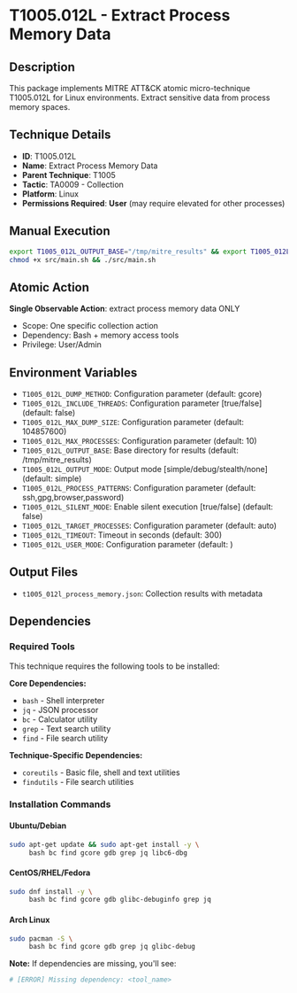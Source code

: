 # T1005.012L - Extract Process Memory Data

## Description
This package implements MITRE ATT&CK atomic micro-technique T1005.012L for Linux environments. Extract sensitive data from process memory spaces.

## Technique Details
- **ID**: T1005.012L
- **Name**: Extract Process Memory Data
- **Parent Technique**: T1005
- **Tactic**: TA0009 - Collection
- **Platform**: Linux
- **Permissions Required**: **User** (may require elevated for other processes)

## Manual Execution
```bash
export T1005_012L_OUTPUT_BASE="/tmp/mitre_results" && export T1005_012L_SILENT_MODE=false
chmod +x src/main.sh && ./src/main.sh
```

## Atomic Action
**Single Observable Action**: extract process memory data ONLY
- Scope: One specific collection action
- Dependency: Bash + memory access tools
- Privilege: User/Admin

## Environment Variables
- `T1005_012L_DUMP_METHOD`: Configuration parameter (default: gcore)
- `T1005_012L_INCLUDE_THREADS`: Configuration parameter [true/false] (default: false)
- `T1005_012L_MAX_DUMP_SIZE`: Configuration parameter (default: 104857600)
- `T1005_012L_MAX_PROCESSES`: Configuration parameter (default: 10)
- `T1005_012L_OUTPUT_BASE`: Base directory for results (default: /tmp/mitre_results)
- `T1005_012L_OUTPUT_MODE`: Output mode [simple/debug/stealth/none] (default: simple)
- `T1005_012L_PROCESS_PATTERNS`: Configuration parameter (default: ssh,gpg,browser,password)
- `T1005_012L_SILENT_MODE`: Enable silent execution [true/false] (default: false)
- `T1005_012L_TARGET_PROCESSES`: Configuration parameter (default: auto)
- `T1005_012L_TIMEOUT`: Timeout in seconds (default: 300)
- `T1005_012L_USER_MODE`: Configuration parameter (default: )

## Output Files
- `t1005_012l_process_memory.json`: Collection results with metadata

## Dependencies

### Required Tools
This technique requires the following tools to be installed:

**Core Dependencies:**
- `bash` - Shell interpreter
- `jq` - JSON processor  
- `bc` - Calculator utility
- `grep` - Text search utility
- `find` - File search utility

**Technique-Specific Dependencies:**
- `coreutils` - Basic file, shell and text utilities
- `findutils` - File search utilities

### Installation Commands

#### Ubuntu/Debian
```bash
sudo apt-get update && sudo apt-get install -y \
     bash bc find gcore gdb grep jq libc6-dbg
```

#### CentOS/RHEL/Fedora  
```bash
sudo dnf install -y \
     bash bc find gcore gdb glibc-debuginfo grep jq
```

#### Arch Linux
```bash
sudo pacman -S \
     bash bc find gcore gdb grep jq glibc-debug
```

**Note:** If dependencies are missing, you'll see:
```bash
# [ERROR] Missing dependency: <tool_name>
```

